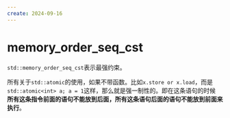 ```yaml
---
create: 2024-09-16
---
```

# memory_order_seq_cst

`std::memory_order_seq_cst`表示最强约束。

所有关于`std::atomic`的使用，如果不带函数。比如`x.store or x.load`，而是`std::atomic<int> a; a = 1`这样，那么就是强一制性的。即在这条语句的时候 **所有这条指令前面的语句不能放到后面，所有这条语句后面的语句不能放到前面来执行**。

